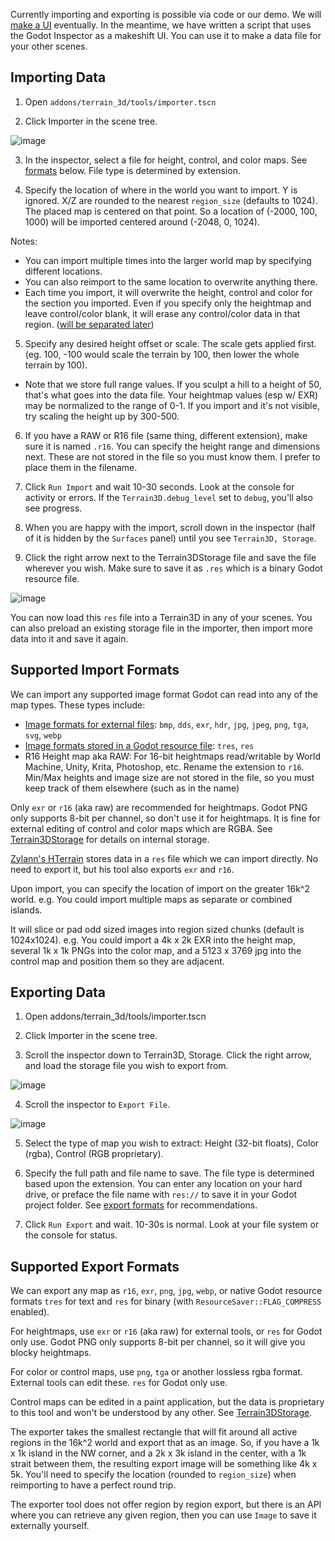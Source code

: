 Currently importing and exporting is possible via code or our demo. We will [make a UI](https://github.com/outobugi/Terrain3D/issues/81)  eventually. In the meantime, we have written a script that uses the Godot Inspector as a makeshift UI. You can use it to make a data file for your other scenes.

## Importing Data

1) Open `addons/terrain_3d/tools/importer.tscn`

2) Click Importer in the scene tree.

![image](https://github.com/outobugi/Terrain3D/assets/632766/e8a43428-a1e2-4db5-bb2c-1b0e7b40d81d)

3) In the inspector, select a file for height, control, and color maps. See [formats](#supported-import-formats) below. File type is determined by extension.

4) Specify the location of where in the world you want to import. Y is ignored. X/Z are rounded to the nearest `region_size` (defaults to 1024). The placed map is centered on that point. So a location of (-2000, 100, 1000) will be imported centered around (-2048, 0, 1024).

Notes:
* You can import multiple times into the larger world map by specifying different locations.
* You can also reimport to the same location to overwrite anything there. 
* Each time you import, it will overwrite the height, control and color for the section you imported. Even if you specify only the heightmap and leave control/color blank, it will erase any control/color data in that region. ([will be separated later](https://github.com/outobugi/Terrain3D/issues/130))

5) Specify any desired height offset or scale. The scale gets applied first. (eg. 100, -100 would scale the terrain by 100, then lower the whole terrain by 100).

* Note that we store full range values. If you sculpt a hill to a height of 50, that's what goes into the data file. Your heightmap values (esp w/ EXR) may be normalized to the range of 0-1. If you import and it's not visible, try scaling the height up by 300-500.

6) If you have a RAW or R16 file (same thing, different extension), make sure it is named `.r16`. You can specify the height range and dimensions next. These are not stored in the file so you must know them. I prefer to place them in the filename.

7) Click `Run Import` and wait 10-30 seconds. Look at the console for activity or errors. If the `Terrain3D.debug_level` set to `debug`, you'll also see progress.

8) When you are happy with the import, scroll down in the inspector (half of it is hidden by the `Surfaces` panel) until you see `Terrain3D, Storage`.

9) Click the right arrow next to the Terrain3DStorage file and save the file wherever you wish. Make sure to save it as `.res` which is a binary Godot resource file. 

![image](https://github.com/outobugi/Terrain3D/assets/632766/a20d2320-03b4-4612-989e-a889d7737b88)

You can now load this `res` file into a Terrain3D in any of your scenes. You can also preload an existing storage file in the importer, then import more data into it and save it again.

## Supported Import Formats

We can import any supported image format Godot can read into any of the map types. These types include:
* [Image formats for external files](https://docs.godotengine.org/en/4.0/tutorials/assets_pipeline/importing_images.html#supported-image-formats): `bmp`, `dds`, `exr`, `hdr`, `jpg`, `jpeg`, `png`, `tga`, `svg`, `webp`
* [Image formats stored in a Godot resource file](https://docs.godotengine.org/en/4.0/classes/class_image.html#enum-image-format): `tres`, `res`
* R16 Height map aka RAW: For 16-bit heightmaps read/writable by World Machine, Unity, Krita, Photoshop, etc. Rename the extension to `r16`. Min/Max heights and image size are not stored in the file, so you must keep track of them elsewhere (such as in the name)

Only `exr` or `r16` (aka raw) are recommended for heightmaps. Godot PNG only supports 8-bit per channel, so don't use it for heightmaps. It is fine for external editing of control and color maps which are RGBA. See [Terrain3DStorage](Terrain3DStorage#internal-data-storage) for details on internal storage.

[Zylann's HTerrain](https://github.com/Zylann/godot_heightmap_plugin/) stores data in a `res` file which we can import directly. No need to export it, but his tool also exports `exr` and `r16`.

Upon import, you can specify the location of import on the greater 16k^2 world. e.g. You could import multiple maps as separate or combined islands.

It will slice or pad odd sized images into region sized chunks (default is 1024x1024). e.g. You could import a 4k x 2k EXR into the height map, several 1k x 1k PNGs into the color map, and a 5123 x 3769 jpg into the control map and position them so they are adjacent.


## Exporting Data

1) Open addons/terrain_3d/tools/importer.tscn

2) Click Importer in the scene tree.

3) Scroll the inspector down to Terrain3D, Storage. Click the right arrow, and load the storage file you wish to export from.

![image](https://github.com/outobugi/Terrain3D/assets/632766/2b6ad8f6-3f7d-45ef-bc4b-df74676e370b)

4) Scroll the inspector to `Export File`.

![image](https://github.com/outobugi/Terrain3D/assets/632766/536b5d10-d7d2-4791-8917-12cbb15a6e86)

5) Select the type of map you wish to extract: Height (32-bit floats), Color (rgba), Control (RGB proprietary).

6) Specify the full path and file name to save. The file type is determined based upon the extension. You can enter any location on your hard drive, or preface the file name with `res://` to save it in your Godot project folder. See [export formats](#supported-export-formats) for recommendations.

7) Click `Run Export` and wait. 10-30s is normal. Look at your file system or the console for status.

## Supported Export Formats

We can export any map as `r16`, `exr`, `png`, `jpg`, `webp`, or native Godot resource formats `tres` for text and `res` for binary (with `ResourceSaver::FLAG_COMPRESS` enabled).

For heightmaps, use `exr` or `r16` (aka raw) for external tools, or `res` for Godot only use. Godot PNG only supports 8-bit per channel, so it will give you blocky heightmaps.

For color or control maps, use `png`, `tga` or another lossless rgba format. External tools can edit these. `res` for Godot only use.

Control maps can be edited in a paint application, but the data is proprietary to this tool and won't be understood by any other. See [Terrain3DStorage](Terrain3DStorage#internal-data-storage).

The exporter takes the smallest rectangle that will fit around all active regions in the 16k^2 world and export that as an image. So, if you have a 1k x 1k island in the NW corner, and a 2k x 3k island in the center, with a 1k strait between them, the resulting export image will be something like 4k x 5k. You'll need to specify the location (rounded to `region_size`) when reimporting to have a perfect round trip.

The exporter tool does not offer region by region export, but there is an API where you can retrieve any given region, then you can use `Image` to save it externally yourself.
